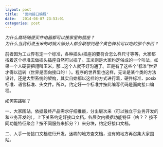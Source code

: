 ```yaml
---
layout: post
title:  "面向接口编程"
date:   2014-08-07 23:53:01
categories: post
---
```



*为什么商场随便买件电器都可以接家里的插座？*  
*为什么当我们说玉米的时候大部分人都会联想到是个黄色棒状可以吃的那个东西？*

前者因为工业界有定一个标准，各种插头/插座的要符合怎么样尺寸等等，大家都按着这个标准去做插头插座自然可以插了。玉米则是大家约定俗成的一个叫法，如果一个人硬要把翔叫玉米，那...这个人就不好沟通了。正是有了这些个“标准”世界才得以运转（世界是面向接口的！）。程序的世界里也这样，无论是某个类的方法设计，还是大型系统的架构，其实自始都以这样的方式进行着，硬件标准、posix标准、语言标准、头文件。所以，约定好一个标准并按此编写代码是面向接口编程。

如何实践呢？

一、大家围站，依据最终产品需求仔细推敲，分出层次来（可以独立于业务开发的和业务开发的），上下关系约定好接口文档。各层次内根据功能特征（啥？？ 按不同功能特征聚合？按不同服务来拆分？）来分块，约定好接口文档。

二、人手一份接口文档进行开发，迷糊的地方查文档，没有的地方再召集大家围站。